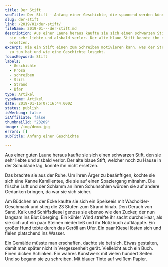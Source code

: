 ```yaml
---
title: Der Stift
seoTitle: Der Stift - Anfang einer Geschichte, die spannend werden könnte
slug: der-stift
link: /2019/01/der-stift/
fileName: 2019-01---der-stift.md
description: Aus einer Laune heraus kaufte sie sich einen schwarzen Stift, den
  sie sehr liebte und alsbald verlor. Der alte blaue Stift konnte ihn nicht
  ersetzen.
excerpt: Wie ein Stift einen zum Schreiben motivieren kann, was der Strand damit
  zu tun hat und wie eine Geschichte losgeht.
focusKeyword: Stift
labels:
  - Geschichte
  - Prosa
  - schreiben
  - Stift
  - Strand
  - Ufer
type: Artikel
typeName: Artikel
date: 2019-01-16T07:16:44.000Z
status: publish
isWerbung: false
isAffiliate: false
thumbnailId: "23209"
image: /img/demo.jpg
errors: []
subTitle: Anfang einer Geschichte
  
---
```


Aus einer guten Laune heraus kaufte sie sich einen schwarzen Stift, den sie sehr
liebte und alsbald verlor. Der alte blaue Stift, welcher noch zu Hause in der
Schublade lag, konnte ihn nicht ersetzen.

Das brachte sie aus der Ruhe. Um ihren Ärger zu besänftigen, kochte sie sich
eine Kanne Kamillentee, die sie auf einen Spaziergang mitnahm. Die frische Luft
und der Schlamm an ihren Schuhsohlen würden sie auf andere Gedanken bringen, da
war sie sich sicher.

Am Büdchen an der Ecke kaufte sie sich ein Speiseeis mit Wacholder-Geschmack und
stieg die 23 Stufen zum Strand hinab. Den Geruch von Sand, Kalk und
Schiffsdiesel genoss sie ebenso wie den Zucker, der nun langsam ins Blut
überging. Ein kühler Wind streifte ihr sacht durchs Haar, als sie sich auf ein
paar Steinen niederließ und ihr Notizbuch aufklappte. Ein großer Hund tobte
durch das Geröll am Ufer. Ein paar Kiesel lösten sich und fielen platschend ins
Wasser.

Ein Gemälde müsste man erschaffen, dachte sie bei sich. Etwas gestalten, damit
man später nicht in Vergessenheit gerät. Vielleicht auch ein Buch. Einen dicken
Schinken. Ein wahres Kunstwerk mit vielen hundert Seiten. Und so begann sie zu
schreiben. Mit blauer Tinte auf weißem Papier.

  